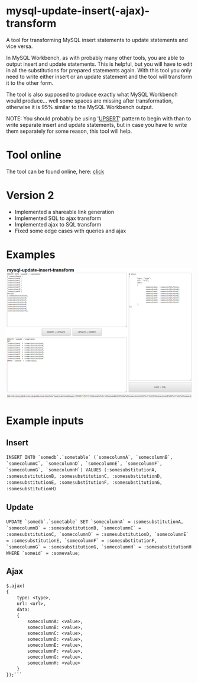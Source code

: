 # mysql-update-insert(-ajax)-transform

A tool for transforming MySQL insert statements to update statements and vice versa.

In MySQL Workbench, as with probably many other tools, you are able to output insert and update statements. This is helpful, but you will have to edit in all the substitutions for prepared statements again.
With this tool you only need to write either insert or an update statement and the tool will transform it to the other form.

The tool is also supposed to produce exactly what MySQL Workbench would produce... well some spaces are missing after transformation, otherwise it is 95% similar to the MySQL Workbench output.

NOTE: You should probably be using '[UPSERT](http://stackoverflow.com/questions/1218905/how-do-i-update-if-exists-insert-if-not-aka-upsert-or-merge-in-mysql)' pattern to begin with than to write separate insert and update statements, but in case you have to write them separately for some reason, this tool will help.

# Tool online

The tool can be found online, here: [click](http://ahvonenj.github.io/mysql-update-insert-transform/)

# Version 2

- Implemented a shareable link generation
- Implemented SQL to ajax transform
- Implemented ajax to SQL transform
- Fixed some edge cases with queries and ajax 

# Examples

![](https://github.com/ahvonenj/mysql-update-insert-transform/blob/master/example_image.PNG?raw=true)

# Example inputs

## Insert

```INSERT INTO `somedb`.`sometable`
			(`somecolumnA`, `somecolumnB`, `somecolumnC`, `somecolumnD`, `somecolumnE`, `somecolumnF`, `somecolumnG`,
			`somecolumnH`)
			VALUES
			(:somesubstitutionA, :somesubstitutionB, :somesubstitutionC, :somesubstitutionD, :somesubstitutionE, :somesubstitutionF, :somesubstitutionG,
			:somesubstitutionH)```

## Update

```UPDATE `somedb`.`sometable`
SET
`somecolumnA` = :somesubstitutionA,
`somecolumnB` = :somesubstitutionB,
`somecolumnC` = :somesubstitutionC,
`somecolumnD` = :somesubstitutionD,
`somecolumnE` = :somesubstitutionE,
`somecolumnF` = :somesubstitutionF,
`somecolumnG` = :somesubstitutionG,
`somecolumnH` = :somesubstitutionH
WHERE `someid` = :somevalue;```

## Ajax

```
$.ajax(
{
	type: <type>,
	url: <url>,
	data:
	{
		somecolumnA: <value>,
		somecolumnB: <value>,
		somecolumnC: <value>,
		somecolumnD: <value>,
		somecolumnE: <value>,
		somecolumnF: <value>,
		somecolumnG: <value>,
		somecolumnH: <value>
	}
});```
